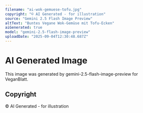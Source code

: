 ```yaml
---
filename: "ai-wok-gemuese-tofu.jpg"
copyright: "© AI Generated - for illustration"
source: "Gemini 2.5 Flash Image Preview"
altText: "Buntes Vegane Wok-Gemüse mit Tofu-Ecken"
aiGenerated: true
model: "gemini-2.5-flash-image-preview"
uploadDate: "2025-09-04T12:30:48.687Z"
---
```


# AI Generated Image

This image was generated by gemini-2.5-flash-image-preview for VeganBlatt.

## Copyright
© AI Generated - for illustration
